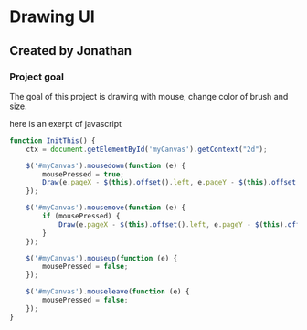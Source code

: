 Drawing UI
=======

Created by Jonathan
------------

### Project goal

The goal of this project is drawing with mouse, change color of brush and size.


here is an exerpt of javascript
```javascript
function InitThis() {
    ctx = document.getElementById('myCanvas').getContext("2d");

    $('#myCanvas').mousedown(function (e) {
        mousePressed = true;
        Draw(e.pageX - $(this).offset().left, e.pageY - $(this).offset().top, false);
    });

    $('#myCanvas').mousemove(function (e) {
        if (mousePressed) {
            Draw(e.pageX - $(this).offset().left, e.pageY - $(this).offset().top, true);
        }
    });

    $('#myCanvas').mouseup(function (e) {
        mousePressed = false;
    });

    $('#myCanvas').mouseleave(function (e) {
        mousePressed = false;
    });
}
```
